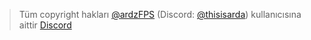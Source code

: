 > Tüm copyright hakları [@ardzFPS]() (Discord: [@thisisarda](https://discord.com/user/711886425557041172)) kullanıcısına aittir
[Discord](https://discord.gg/qmZsGvMP46)
